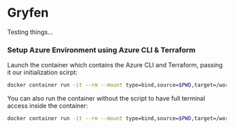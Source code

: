 # Gryfen
Testing things...


### Setup Azure Environment using Azure CLI & Terraform
Launch the container which contains the Azure CLI and Terraform, passing it our initialization scirpt:

```bash
docker container run -it --rm --mount type=bind,source=$PWD,target=/workspace zenika/terraform-azure-cli:latest ./init_azure.sh
```

You can also run the container without the script to have full terminal access inside the container:

```bash
docker container run -it --rm --mount type=bind,source=$PWD,target=/workspace zenika/terraform-azure-cli:latest
```